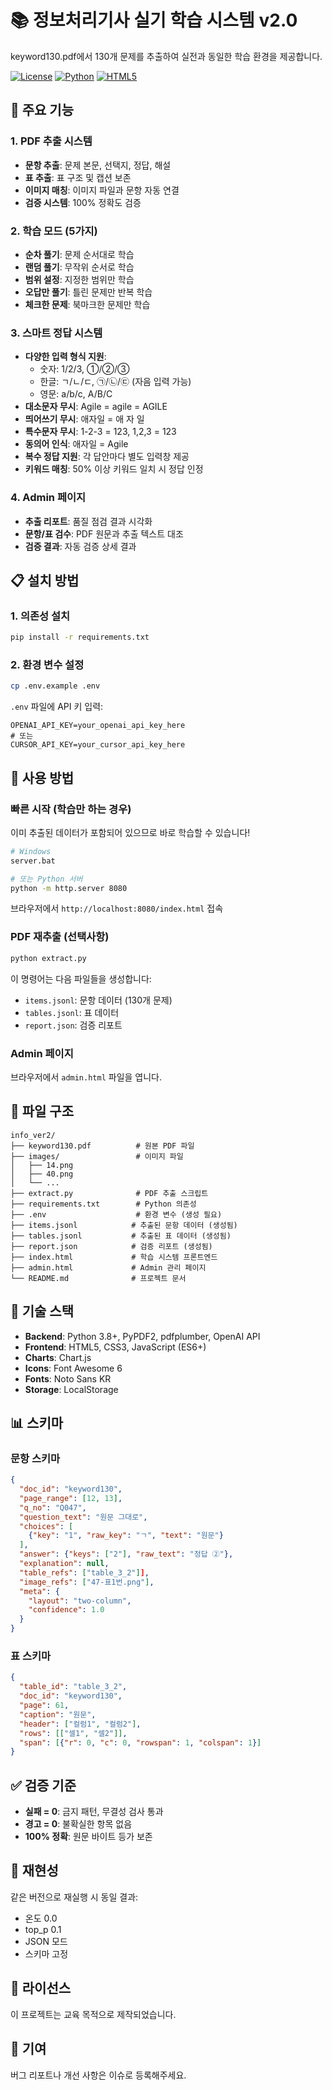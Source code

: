 # 📚 정보처리기사 실기 학습 시스템 v2.0

keyword130.pdf에서 130개 문제를 추출하여 실전과 동일한 학습 환경을 제공합니다.

[![License](https://img.shields.io/badge/license-MIT-blue.svg)](LICENSE)
[![Python](https://img.shields.io/badge/python-3.8+-blue.svg)](https://www.python.org/)
[![HTML5](https://img.shields.io/badge/html5-%23E34F26.svg?logo=html5&logoColor=white)](https://developer.mozilla.org/en-US/docs/Web/HTML)

## 🎯 주요 기능

### 1. PDF 추출 시스템
- **문항 추출**: 문제 본문, 선택지, 정답, 해설
- **표 추출**: 표 구조 및 캡션 보존
- **이미지 매칭**: 이미지 파일과 문항 자동 연결
- **검증 시스템**: 100% 정확도 검증

### 2. 학습 모드 (5가지)
- **순차 풀기**: 문제 순서대로 학습
- **랜덤 풀기**: 무작위 순서로 학습
- **범위 설정**: 지정한 범위만 학습
- **오답만 풀기**: 틀린 문제만 반복 학습
- **체크한 문제**: 북마크한 문제만 학습

### 3. 스마트 정답 시스템
- **다양한 입력 형식 지원**: 
  - 숫자: 1/2/3, ①/②/③
  - 한글: ㄱ/ㄴ/ㄷ, ㉠/㉡/㉢ (자음 입력 가능)
  - 영문: a/b/c, A/B/C
- **대소문자 무시**: Agile = agile = AGILE
- **띄어쓰기 무시**: 애자일 = 애 자 일
- **특수문자 무시**: 1-2-3 = 123, 1,2,3 = 123
- **동의어 인식**: 애자일 = Agile
- **복수 정답 지원**: 각 답안마다 별도 입력창 제공
- **키워드 매칭**: 50% 이상 키워드 일치 시 정답 인정

### 4. Admin 페이지
- **추출 리포트**: 품질 점검 결과 시각화
- **문항/표 검수**: PDF 원문과 추출 텍스트 대조
- **검증 결과**: 자동 검증 상세 결과

## 📋 설치 방법

### 1. 의존성 설치
```bash
pip install -r requirements.txt
```

### 2. 환경 변수 설정
```bash
cp .env.example .env
```

`.env` 파일에 API 키 입력:
```env
OPENAI_API_KEY=your_openai_api_key_here
# 또는
CURSOR_API_KEY=your_cursor_api_key_here
```

## 🚀 사용 방법

### 빠른 시작 (학습만 하는 경우)
이미 추출된 데이터가 포함되어 있으므로 바로 학습할 수 있습니다!

```bash
# Windows
server.bat

# 또는 Python 서버
python -m http.server 8080
```

브라우저에서 `http://localhost:8080/index.html` 접속

### PDF 재추출 (선택사항)
```bash
python extract.py
```

이 명령어는 다음 파일들을 생성합니다:
- `items.jsonl`: 문항 데이터 (130개 문제)
- `tables.jsonl`: 표 데이터
- `report.json`: 검증 리포트

### Admin 페이지
브라우저에서 `admin.html` 파일을 엽니다.

## 📁 파일 구조

```
info_ver2/
├── keyword130.pdf          # 원본 PDF 파일
├── images/                 # 이미지 파일
│   ├── 14.png
│   ├── 40.png
│   └── ...
├── extract.py              # PDF 추출 스크립트
├── requirements.txt        # Python 의존성
├── .env                    # 환경 변수 (생성 필요)
├── items.jsonl            # 추출된 문항 데이터 (생성됨)
├── tables.jsonl           # 추출된 표 데이터 (생성됨)
├── report.json            # 검증 리포트 (생성됨)
├── index.html             # 학습 시스템 프론트엔드
├── admin.html             # Admin 관리 페이지
└── README.md              # 프로젝트 문서
```

## 🎨 기술 스택

- **Backend**: Python 3.8+, PyPDF2, pdfplumber, OpenAI API
- **Frontend**: HTML5, CSS3, JavaScript (ES6+)
- **Charts**: Chart.js
- **Icons**: Font Awesome 6
- **Fonts**: Noto Sans KR
- **Storage**: LocalStorage

## 📊 스키마

### 문항 스키마
```json
{
  "doc_id": "keyword130",
  "page_range": [12, 13],
  "q_no": "Q047",
  "question_text": "원문 그대로",
  "choices": [
    {"key": "1", "raw_key": "ㄱ", "text": "원문"}
  ],
  "answer": {"keys": ["2"], "raw_text": "정답 ②"},
  "explanation": null,
  "table_refs": ["table_3_2"]],
  "image_refs": ["47-표1번.png"],
  "meta": {
    "layout": "two-column",
    "confidence": 1.0
  }
}
```

### 표 스키마
```json
{
  "table_id": "table_3_2",
  "doc_id": "keyword130",
  "page": 61,
  "caption": "원문",
  "header": ["컬럼1", "컬럼2"],
  "rows": [["셀1", "셀2"]],
  "span": [{"r": 0, "c": 0, "rowspan": 1, "colspan": 1}]
}
```

## ✅ 검증 기준

- **실패 = 0**: 금지 패턴, 무결성 검사 통과
- **경고 = 0**: 불확실한 항목 없음
- **100% 정확**: 원문 바이트 등가 보존

## 🔄 재현성

같은 버전으로 재실행 시 동일 결과:
- 온도 0.0
- top_p 0.1
- JSON 모드
- 스키마 고정

## 📝 라이선스

이 프로젝트는 교육 목적으로 제작되었습니다.

## 🤝 기여

버그 리포트나 개선 사항은 이슈로 등록해주세요.

